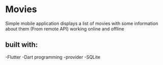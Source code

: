 # Movies

Simple mobile application displays a list of movies with some information about them (From remote API)
working online and offline
## built with:
-Flutter
-Dart programming
-provider
-SQLite

